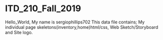 # ITD_210_Fall_2019
Hello_World, My name is sergiophillips702
This data file contains; My individual page skeletons(inventory,home)html/css, Web Sketch/Storyboard and Site logo.
